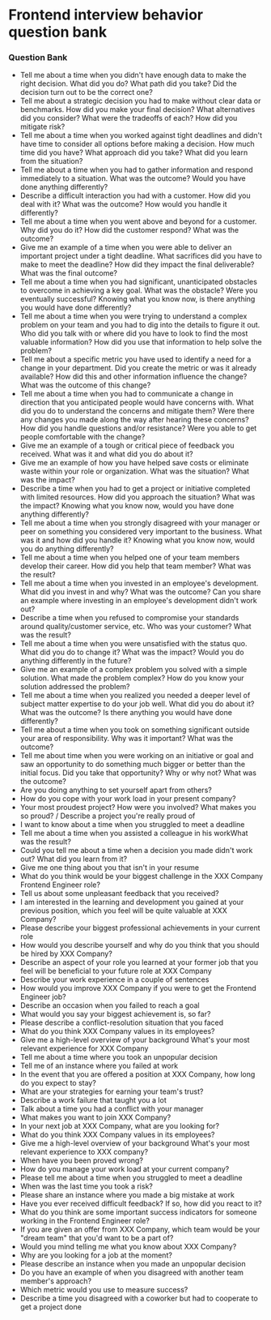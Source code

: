 # Frontend interview behavior question bank #

### Question Bank ###
* Tell me about a time when you didn't have enough data to make the right decision. What did you do? What path did you take? Did the decision turn out to be the correct one?
* Tell me about a strategic decision you had to make without clear data or benchmarks. How did you make your final decision? What alternatives did you consider? What were the tradeoffs of each? How did you mitigate risk?
* Tell me about a time when you worked against tight deadlines and didn't have time to consider all options before making a decision. How much time did you have? What approach did you take? What did you learn from the situation?
* Tell me about a time when you had to gather information and respond immediately to a situation. What was the outcome? Would you have done anything differently?
* Describe a difficult interaction you had with a customer. How did you deal with it? What was the outcome? How would you handle it differently?
* Tell me about a time when you went above and beyond for a customer. Why did you do it? How did the customer respond? What was the outcome?
* Give me an example of a time when you were able to deliver an important project under a tight deadline. What sacrifices did you have to make to meet the deadline? How did they impact the final deliverable? What was the final outcome?
* Tell me about a time when you had significant, unanticipated obstacles to overcome in achieving a key goal. What was the obstacle? Were you eventually successful? Knowing what you know now, is there anything you would have done differently?
* Tell me about a time when you were trying to understand a complex problem on your team and you had to dig into the details to figure it out. Who did you talk with or where did you have to look to find the most valuable information? How did you use that information to help solve the problem?
* Tell me about a specific metric you have used to identify a need for a change in your department. Did you create the metric or was it already available? How did this and other information influence the change? What was the outcome of this change?
* Tell me about a time when you had to communicate a change in direction that you anticipated people would have concerns with. What did you do to understand the concerns and mitigate them? Were there any changes you made along the way after hearing these concerns? How did you handle questions and/or resistance? Were you able to get people comfortable with the change?
* Give me an example of a tough or critical piece of feedback you received. What was it and what did you do about it?
* Give me an example of how you have helped save costs or eliminate waste within your role or organization. What was the situation? What was the impact?
* Describe a time when you had to get a project or initiative completed with limited resources. How did you approach the situation? What was the impact? Knowing what you know now, would you have done anything differently?
* Tell me about a time when you strongly disagreed with your manager or peer on something you considered very important to the business. What was it and how did you handle it? Knowing what you know now, would you do anything differently?
* Tell me about a time when you helped one of your team members develop their career. How did you help that team member? What was the result?
* Tell me about a time when you invested in an employee's development. What did you invest in and why? What was the outcome? Can you share an example where investing in an employee's development didn't work out?
* Describe a time when you refused to compromise your standards around quality/customer service, etc. Who was your customer? What was the result?
* Tell me about a time when you were unsatisfied with the status quo. What did you do to change it? What was the impact? Would you do anything
differently in the future?
* Give me an example of a complex problem you solved with a simple solution. What made the problem complex? How do you know your solution addressed the problem?
* Tell me about a time when you realized you needed a deeper level of subject matter expertise to do your job well. What did you do about it? What was the outcome? Is there anything you would have done differently?
* Tell me about a time when you took on something significant outside your area of responsibility. Why was it important? What was the outcome?
* Tell me about time when you were working on an initiative or goal and saw an opportunity to do something much bigger or better than the initial focus. Did you take that opportunity? Why or why not? What was the outcome? 
* Are you doing anything to set yourself apart from others?
* How do you cope with your work load in your present company?
* Your most proudest project? How were you involved? What makes you so proud? / Describe a project you're really proud of
* I want to know about a time when you struggled to meet a deadline
* Tell me about a time when you assisted a colleague in his workWhat was the result?
* Could you tell me about a time when a decision you made didn't work out? What did you learn from it?
* Give me one thing about you that isn't in your resume
* What do you think would be your biggest challenge in the XXX Company Frontend Engineer role?
* Tell us about some unpleasant feedback that you received?
* I am interested in the learning and development you gained at your previous position, which you feel will be quite valuable at XXX Company?
* Please describe your biggest professional achievements in your current role
* How would you describe yourself and why do you think that you should be hired by XXX Company?
* Describe an aspect of your role you learned at your former job that you feel will be beneficial to your future role at XXX Company
* Describe your work experience in a couple of sentences
* How would you improve XXX Company if you were to get the Frontend Engineer job?
* Describe an occasion when you failed to reach a goal
* What would you say your biggest achievement is, so far?
* Please describe a conflict-resolution situation that you faced
* What do you think XXX Company values in its employees?
* Give me a high-level overview of your background What's your most relevant experience for XXX Company
* Tell me about a time where you took an unpopular decision
* Tell me of an instance where you failed at work
* In the event that you are offered a position at XXX Company, how long do you expect to stay?
* What are your strategies for earning your team's trust?
* Describe a work failure that taught you a lot
* Talk about a time you had a conflict with your manager
* What makes you want to join XXX Company?
* In your next job at XXX Company, what are you looking for?
* What do you think XXX Company values in its employees?
* Give me a high-level overview of your background What's your most relevant experience to XXX company?
* When have you been proved wrong?
* How do you manage your work load at your current company?
* Please tell me about a time when you struggled to meet a deadline
* When was the last time you took a risk?
* Please share an instance where you made a big mistake at work
* Have you ever received difficult feedback? If so, how did you react to it?
* What do you think are some important success indicators for someone working in the Frontend Engineer role?
* If you are given an offer from XXX Company, which team would be your "dream team" that you'd want to be a part of?
* Would you mind telling me what you know about XXX Company?
* Why are you looking for a job at the moment?
* Please describe an instance when you made an unpopular decision
* Do you have an example of when you disagreed with another team member's approach?
* Which metric would you use to measure success?
* Describe a time you disagreed with a coworker but had to cooperate to get a project done
